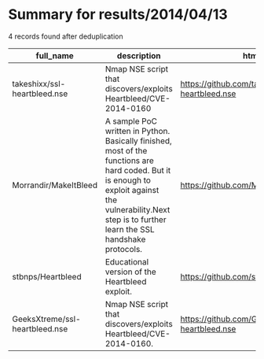 
# Summary for results/2014/04/13
    
4 records found after deduplication

| full_name | description | html_url | matched_list | matched_count | pushed_at | size | stargazers_count | language | forks_count |
|--------------------------------|------------------------------------------------------------------------------------------------------------------------------------------------------------------------------------------------------------|---------------------------------------------------|----------------------------------|-----------------|---------------------------|--------|--------------------|------------|---------------|
| takeshixx/ssl-heartbleed.nse | Nmap NSE script that discovers/exploits Heartbleed/CVE-2014-0160 | https://github.com/takeshixx/ssl-heartbleed.nse | ['exploit'] | 1 | 2014-04-13 11:10:34+00:00 | 159 | 0 | Lua | 0 |
| Morrandir/MakeItBleed | A sample PoC written in Python. Basically finished, most of the functions are hard coded. But it is enough to exploit against the vulnerability.Next step is to further learn the SSL handshake protocols. | https://github.com/Morrandir/MakeItBleed | ['exploit', 'vulnerability poc'] | 2 | 2014-04-13 03:27:34+00:00 | 112 | 0 | Python | 1 |
| stbnps/Heartbleed | Educational version of the Heartbleed exploit. | https://github.com/stbnps/Heartbleed | ['exploit'] | 1 | 2014-04-13 19:35:25+00:00 | 144 | 3 | Python | 0 |
| GeeksXtreme/ssl-heartbleed.nse | Nmap NSE script that discovers/exploits Heartbleed/CVE-2014-0160. | https://github.com/GeeksXtreme/ssl-heartbleed.nse | ['exploit'] | 1 | 2014-04-13 11:10:34+00:00 | 71 | 1 | Lua | 4 |
